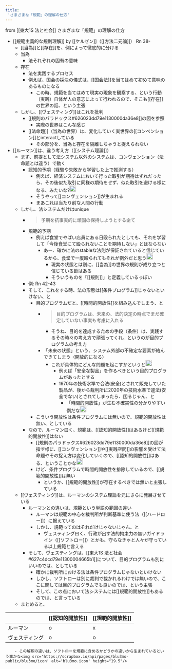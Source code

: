 ```yaml
---
title:
 'さまざまな「規範」の理解の仕方'
---
```


from [[東大1S 法と社会]]
さまざまな「規範」の理解の仕方
- [[規範主義的な規則理解]] by [[ケルゼン]]（[[方法二元論]]） Rn 38-
    - [[当為]]と[[存在]]を、例によって徹底的に分ける
    - 当為
        - 法それぞれの固有の意味
    - 存在
        - 法を実践するプロセス
        - 例えば、国会の採決の儀式は、[[国会法]]を当てはめて初めて意味のあるものになる
            - この時、規範を当てはめて現実の現象を観察する、という行動（実践）自体が人の意志によって行われるので、そこも[[存在]]の世界の話、という主張
    - しかし、[[ヴェスティング]]はこれを批判
        - [[規則のパラドックス#626023dd79e1130000da36e8]]の図を参照
            - 実際の世界はこんな感じ
        - [[法命題]]（当為の世界）は、変化していく実世界の[[コンベンション]]とinteractしている
            - その部分を、当為と存在を隔離しちゃうと捉えられない
- [[ルーマン]]は、違う考え方（[[システム理論]]）
    - まず、前提として法システム以外のシステムは、コンヴェンション（法命題とは違う）で動く
        - 認知的予期（経験や失敗から学習した上で推測する）
            - 例えば、経済システムにおいて行った取引が期待はずれだったら、その後似た取引に同様の期待をせず、似た取引を避ける様になる、みたいな?<img src='https://scrapbox.io/api/pages/blu3mo-public/blu3mo/icon' alt='blu3mo.icon' height="19.5"/>
            - そうやって[[コンヴェンション]]が生まれる
            - まあこれは当たり前な人間の行動
    - しかし、法システムだけはunique
        - > 予期を抗事実的に頑固の保持しようとする企て
        - 規範的予期
            - 例えば食堂でやばい店員にある日殴られたとしても、それを学習して「今後食堂にて殴られないことを期待しない」とはならない
                - あー、確かに法のstableな法則が保証されていると信じているから、食堂で一度殴られてもそれが例外だと思う<img src='https://scrapbox.io/api/pages/blu3mo-public/blu3mo/icon' alt='blu3mo.icon' height="19.5"/>
                    - 現実の状態とは別に、[[当為]]の世界の規則が成り立つと信じている節はある
                    - そういうものを「[[規則]]」と定義しているっぽい
        - 例: Rn 42-43
        - そして、これをする時、法の形態は[[条件プログラム]]じゃないといけない、と
            - 目的プログラムだと、[[時間的開放性]]を組み込んでしまう、と
                - > 目的プログラムは、未来の、法的決定の時点でまだ確定していない事実も考慮に入れる
                    - そうね、目的を達成するための手段（条件）は、実践するその時々の考え方で頑張ってくれ、というのが目的プログラムの考え方
                - 「未来の状態」という、システム外部の不確定な要素が絡んできてしまう（開放的になる）
                    - これが具体的にどんな問題を起こすかというと<img src='https://scrapbox.io/api/pages/blu3mo-public/blu3mo/icon' alt='blu3mo.icon' height="19.5"/>
                        - 例えば「安全な製品」を作るべきという目的プログラムがあったとする
                        - 1970年の技術水準で合法(安全)とされて販売していた製品が、後から裁判所に2020年の技術水準で違法(安全でない)とされてしまったら、困るじゃん、と
                            - 「時間的開放性」が生む不確実性の分かりやすい例だな<img src='https://scrapbox.io/api/pages/blu3mo-public/blu3mo/icon' alt='blu3mo.icon' height="19.5"/>
            - こういう開放性は条件プログラムには無いので、規範的開放性は無い、としている
        - なので、ルーマン曰く、規範は、[[認知的開放性]]はあるけど[[規範的開放性]]はない
            - [[規則のパラドックス#626023dd79e1130000da36e8]]の図が指す様に、[[コンヴェンション]]や[[実践空間]]の影響を受けて法命題やその捉え方は変化していくので、[[認知的開放性]]はある、ということかな<img src='https://scrapbox.io/api/pages/blu3mo-public/blu3mo/icon' alt='blu3mo.icon' height="19.5"/>
            - けど、条件プログラムで時間的開放性を排除しているので、[[規範的開放性]]は無い
                - というか、[[規範的開放性]]が存在するべきでは無いと主張している
    - [[ヴェスティング]]は、ルーマンのシステム理論を元にさらに発展させている
        - ルーマンとの違いは、規範という単語の範囲の違い
            - ルーマンは規範の中心を裁判所が判断基準に使う法（[[ハードロー]]）に据えている
            - しかし、規範ってのはそれだけじゃないじゃん、と
                - ヴェスティング曰く、行政が出す法的拘束力の無いガイドライン（[[ソフトロー]]）とかも、守らなきゃと人々が守っている以上規範と言える
        - そして、ヴェスティングは、[[東大1S 法と社会#627c4dcd79e11300004665b1]]について、目的プログラムも別にいいのでは、としている
            - 確かに裁判所における法は条件プログラムじゃないといけない
            - しかし、ソフトローは別に裁判で裁かれるわけでは無いので、ここに関しては目的プログラムでも良いのでは、という主張
            - そして、この点において法システムには[[規範的開放性]]もあるのでは、と言っている
    - まとめると、
 
|  | [[認知的開放性]] | [[規範的開放性]] |
| -- | -- | -- |
| ルーマン | o | x |
| ヴェスティング | o | o |
        - この解釈の違いは、ソフトローを規範に含めるかどうかの違いから生まれているという事かな<img src='https://scrapbox.io/api/pages/blu3mo-public/blu3mo/icon' alt='blu3mo.icon' height="19.5"/>
